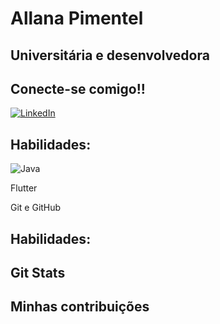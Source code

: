 # Allana Pimentel

## Universitária e desenvolvedora

## Conecte-se comigo!!

[![LinkedIn](https://img.shields.io/badge/LinkedIn-000?style=for-the-badge&logo=linkedin&logoColor=0E76A8)](https://www.linkedin.com/in/allanapimentel/)


## Habilidades:
![Java](https://img.shields.io/badge/Java-000?style=for-the-badge&logo=java)

Flutter

Git e GitHub

## Habilidades:

## Git Stats

## Minhas contribuições
